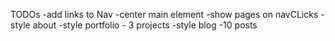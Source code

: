 TODOs
-add links to Nav 
-center main element
-show pages on navCLicks
-style about
-style portfolio - 3 projects
-style blog -10 posts